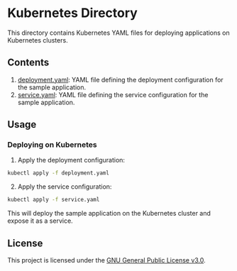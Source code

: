 # Kubernetes Directory

This directory contains Kubernetes YAML files for deploying applications on Kubernetes clusters.

## Contents

1. [deployment.yaml](./deployment.yaml): YAML file defining the deployment configuration for the sample application.
2. [service.yaml](./service.yaml): YAML file defining the service configuration for the sample application.

## Usage

### Deploying on Kubernetes

1. Apply the deployment configuration:

```bash
kubectl apply -f deployment.yaml
```

2. Apply the service configuration:

```bash
kubectl apply -f service.yaml
```
This will deploy the sample application on the Kubernetes cluster and expose it as a service.

## License

This project is licensed under the [GNU General Public License v3.0](../../LICENSE).